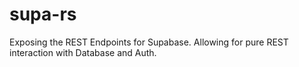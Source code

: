 # supa-rs

Exposing the REST Endpoints for Supabase. Allowing for pure REST interaction with Database and Auth.
